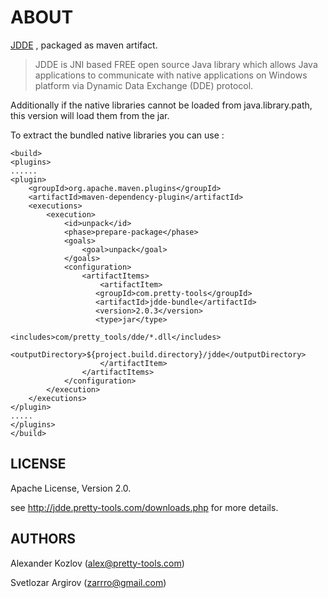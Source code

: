 # ABOUT

[JDDE](http://jdde.pretty-tools.com/) , packaged as maven artifact.

> JDDE is JNI based FREE open source Java library which allows Java applications to communicate with native applications on Windows platform via Dynamic Data Exchange (DDE) protocol.

Additionally if the native libraries cannot be loaded from java.library.path, this version will load them from the jar.

To extract the bundled native libraries  you can use :

    <build>
    <plugins>
    ......
    <plugin>
        <groupId>org.apache.maven.plugins</groupId>
        <artifactId>maven-dependency-plugin</artifactId>
        <executions>
            <execution>
                <id>unpack</id>
                <phase>prepare-package</phase>
                <goals>
                    <goal>unpack</goal>
                </goals>
                <configuration>
                    <artifactItems>
                        <artifactItem>
                       <groupId>com.pretty-tools</groupId>
                       <artifactId>jdde-bundle</artifactId>
                       <version>2.0.3</version>
                       <type>jar</type>
                            <includes>com/pretty_tools/dde/*.dll</includes>
                            <outputDirectory>${project.build.directory}/jdde</outputDirectory>
                        </artifactItem>
                    </artifactItems>
                </configuration>
            </execution>
        </executions>
    </plugin>
    .....         
    </plugins>
    </build>

## LICENSE

Apache License, Version 2.0.

see http://jdde.pretty-tools.com/downloads.php for more details.

## AUTHORS

Alexander Kozlov (alex@pretty-tools.com)

Svetlozar Argirov (zarrro@gmail.com)

